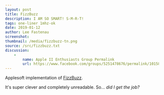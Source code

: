 ```yaml
---
layout: post
title: FizzBuzz
description: I AM SO SMART! S-M-R-T!
tags: one-liner 1mhz-ok
date: 2019-01-12
author: Lee Fastenau
screenshot:
thumbnail: /media/fizzbuzz-tn.png
source: /src/fizzbuzz.txt
discussion:
    -
        name: Apple II Enthusiasts Group Permalink
        url: https://www.facebook.com/groups/5251478676/permalink/10158219971213677/
---
```


Applesoft implementation of [FizzBuzz](https://en.wikipedia.org/wiki/Fizz_buzz#:~:text=Fizz%20buzz%20is%20a%20group,with%20the%20word%20%22fizzbuzz%22.).

It's super clever and completely unreadable. So... _did I get the job?_